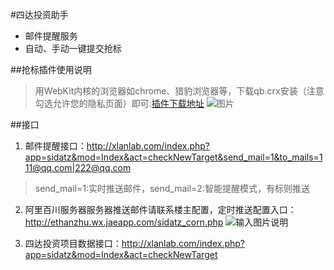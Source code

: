 #四达投资助手
- 邮件提醒服务
- 自动、手动一键提交抢标

##抢标插件使用说明
> 用WebKit内核的浏览器如chrome、猎豹浏览器等，下载qb.crx安装（注意勾选允许您的隐私页面）即可:[插件下载地址][1]
 ![图片](https://dn-coding-net-production-pp.qbox.me/08724fbb-09fb-46e2-85ae-4e7fa30c1d38.png) 

##接口
1. 邮件提醒接口：http://xlanlab.com/index.php?app=sidatz&mod=Index&act=checkNewTarget&send_mail=1&to_mails=111@qq.com|222@qq.com 
> send_mail=1:实时推送邮件，send_mail=2:智能提醒模式，有标则推送

2. 阿里百川服务器服务器推送邮件请联系楼主配置，定时推送配置入口：http://ethanzhu.wx.jaeapp.com/sidatz_corn.php
![输入图片说明](http://git.oschina.net/uploads/images/2016/0219/163931_fb8b9f70_77541.png "在这里输入图片标题")

3. 四达投资项目数据接口：http://xlanlab.com/index.php?app=sidatz&mod=Index&act=checkNewTarget



[1]: https://coding.net/u/ethanzhu/p/sidatz_helper/git/blob/google%E6%8F%92%E4%BB%B6-%E5%9B%9B%E8%BE%BE%E6%8A%95%E8%B5%84%E6%8A%A2%E6%A0%87%E5%8A%A9%E6%89%8B/qb.crx